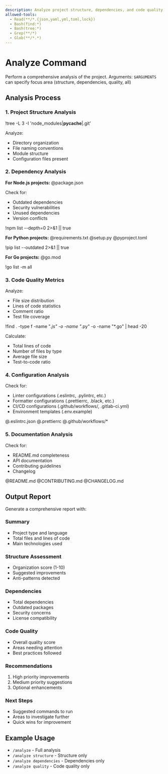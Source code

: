 ```yaml
---
description: Analyze project structure, dependencies, and code quality
allowed-tools:
  - Read(**/*.{json,yaml,yml,toml,lock})
  - Bash(find:*)
  - Bash(tree:*)
  - Grep(**/*)
  - Glob(**/*.*)
---
```


# Analyze Command

Perform a comprehensive analysis of the project. Arguments: `$ARGUMENTS` can specify focus area (structure, dependencies, quality, all)

## Analysis Process

### 1. Project Structure Analysis

!tree -L 3 -I 'node_modules|__pycache__|.git'

Analyze:
- Directory organization
- File naming conventions
- Module structure
- Configuration files present

### 2. Dependency Analysis

**For Node.js projects:**
@package.json

Check for:
- Outdated dependencies
- Security vulnerabilities
- Unused dependencies
- Version conflicts

!npm list --depth=0 2>&1 || true

**For Python projects:**
@requirements.txt
@setup.py
@pyproject.toml

!pip list --outdated 2>&1 || true

**For Go projects:**
@go.mod

!go list -m all

### 3. Code Quality Metrics

Analyze:
- File size distribution
- Lines of code statistics
- Comment ratio
- Test file coverage

!find . -type f -name "*.js" -o -name "*.py" -o -name "*.go" | head -20

Calculate:
- Total lines of code
- Number of files by type
- Average file size
- Test-to-code ratio

### 4. Configuration Analysis

Check for:
- Linter configurations (.eslintrc, .pylintrc, etc.)
- Formatter configurations (.prettierrc, .black, etc.)
- CI/CD configurations (.github/workflows/, .gitlab-ci.yml)
- Environment templates (.env.example)

@.eslintrc.json
@.prettierrc
@.github/workflows/*

### 5. Documentation Analysis

Check for:
- README.md completeness
- API documentation
- Contributing guidelines
- Changelog

@README.md
@CONTRIBUTING.md
@CHANGELOG.md

## Output Report

Generate a comprehensive report with:

### Summary
- Project type and language
- Total files and lines of code
- Main technologies used

### Structure Assessment
- Organization score (1-10)
- Suggested improvements
- Anti-patterns detected

### Dependencies
- Total dependencies
- Outdated packages
- Security concerns
- License compatibility

### Code Quality
- Overall quality score
- Areas needing attention
- Best practices followed

### Recommendations
1. High priority improvements
2. Medium priority suggestions
3. Optional enhancements

### Next Steps
- Suggested commands to run
- Areas to investigate further
- Quick wins for improvement

## Example Usage

- `/analyze` - Full analysis
- `/analyze structure` - Structure only
- `/analyze dependencies` - Dependencies only
- `/analyze quality` - Code quality only

